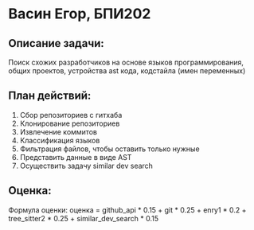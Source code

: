 # Васин Егор, БПИ202

## Описание задачи:
Поиск схожих разработчиков на основе языков программирования, общих проектов, устройства ast кода, кодстайла (имен переменных)

## План действий:
1. Сбор репозиториев с гитхаба
2. Клонирование репозиториев
3. Извлечение коммитов
4. Классификация языков
5. Фильтрация файлов, чтобы оставить только нужные
6. Представить данные в виде AST
7. Осуществить задачу similar dev search

## Оценка:
Формула оценки: оценка = github_api * 0.15 + git * 0.25 + enry1 * 0.2 + tree_sitter2 * 0.25 + similar_dev_search * 0.15